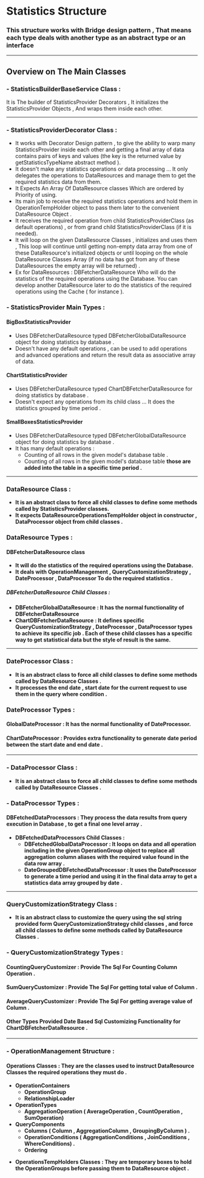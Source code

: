 # Statistics Structure

### This structure works with Bridge design pattern , That means each type deals with another type as an abstract type or an interface

<hr>

## Overview on The Main Classes

### - StatisticsBuilderBaseService Class :
It is The builder of StatisticsProvider Decorators , It initializes the StatisticsProvider Objects ,
And wraps them inside each other.

<hr>

### - StatisticsProviderDecorator Class :
- It works with Decorator Design pattern , to give the ability to warp many StatisticsProvider inside each other
  and getting a final array of data contains pairs of keys and values
  (the key is the returned value by getStatisticsTypeName abstract method ).
- It doesn't make any statistics operations or data processing ... It only delegates the operations to DataResources
  and manage them to get the required statistics data from them.
- It Expects An Array Of DataResource classes Which are ordered by Priority of using.
- Its main job to receive the required statistics operations and hold them in OperationTempHolder object
  to pass them later to the convenient DataResource Object .
- It receives the required operation from child StatisticsProviderClass (as default operations) , or from grand child StatisticsProviderClass (if it is needed).
- It will loop on the given DataResource Classes , initializes and uses them , This loop will continue until
  getting non-empty data array from one of these DataResource's initialized objects or until looping on the whole
  DataResource Classes Array (if no data has got from any of these DataResources the empty array will be returned) .
- Ex for DataResources : DBFetcherDataResource Who will do the statistics of the required operations using the Database.
  You can develop another DataResource later to do the statistics of the required operations using the Cache ( for instance ).

### - StatisticsProvider Main Types :
#### BigBoxStatisticsProvider
* Uses DBFetcherDataResource typed DBFetcherGlobalDataResource object for doing statistics by database .
* Doesn't have any default operations  , can be used to add operations and advanced operations and return the result data as associative array of data.

#### ChartStatisticsProvider
*  Uses DBFetcherDataResource typed ChartDBFetcherDataResource for doing statistics by database .
*  Doesn't expect any operations from its child class ... It does the statistics grouped by time period .

#### SmallBoxesStatisticsProvider
* Uses DBFetcherDataResource typed DBFetcherGlobalDataResource object for doing statistics by database .
* It has many default operations :
    - Counting of all rows in the given model's database table .
    - Counting of all rows in the given model's database table <b>those are added into the table in a specific time period <b>.

<hr>

### DataResource Class :
- It is an abstract class to force all child classes to define some methods called by StatisticsProvider classes.
- It expects DataResourceOperationsTempHolder object in constructor , DataProcessor object from child classes .

### DataResource Types :
#### DBFetcherDataResource class
- It will do the statistics of the required operations using the Database.
- It deals with OperationManagement , QueryCustomizationStrategy , DateProcessor , DataProcessor To do the required statistics .

##### DBFetcherDataResource Child Classes :
- DBFetcherGlobalDataResource : It has the normal functionality of DBFetcherDataResource
- ChartDBFetcherDataResource : It defines specific QueryCustomizationStrategy , DateProcessor , DataProcessor
  types to achieve its specific job .
Each of these child classes has a specific way to get statistical data but the style of result is the same.

<hr>

### DateProcessor Class :
- It is an abstract class to force all child classes to define some methods called by DataResource Classes .
- It processes the end date , start date for the current request to use them in the query where condition .

### DateProcessor Types :
#### GlobalDateProcessor : It has the normal functionality of DateProcessor.
#### ChartDateProcessor : Provides extra functionality to generate date period between the start date and end date .

<hr>

### - DataProcessor Class :
- It is an abstract class to force all child classes to define some methods called by DataResource Classes .

### - DataProcessor Types :
#### DBFetchedDataProcessors : They process the data results from query execution in Database , to get a final one level array .

* DBFetchedDataProcessors Child Classes :
    - DBFetchedGlobalDataProcessor : It loops on data and all operation including in the given OperationGroup object
      to replace all aggregation column aliases with the required value found in the data row array .
    - DateGroupedDBFetchedDataProcessor : It uses the DateProcessor to generate a time period and using it in the final data array to get a statistics data array grouped by date .

<hr> 

###  QueryCustomizationStrategy Class :
- It is an abstract class to customize the query using the sql string provided form QueryCustomizationStrategy child classes ,
  and force all child classes to define some methods called by DataResource Classes .

### - QueryCustomizationStrategy Types :
#### CountingQueryCustomizer : Provide The Sql For Counting Column Operation .
#### SumQueryCustomizer : Provide The Sql For getting total value of Column .
#### AverageQueryCustomizer : Provide The Sql For getting average value of Column .
####  Other Types Provided Date Based Sql Customizing Functionality for ChartDBFetcherDataResource .

<hr>

### - OperationManagement Structure :
#### Operations Classes : They are the classes used to instruct DataResource Classes the required operations they must do .
* OperationContainers
  - OperationGroup
  - RelationshipLoader
* OperationTypes
  - AggregationOperation ( AverageOperation , CountOperation , SumOperation)
* QueryComponents
  - Columns ( Column , AggregationColumn ,  GroupingByColumn ) .
  - OperationConditions ( AggregationConditions , JoinConditions  , WhereConditions) .
  - Ordering
  
- OperationsTempHolders Classes : They are temporary boxes to hold the OperationGroups before passing them to DataResource object .

